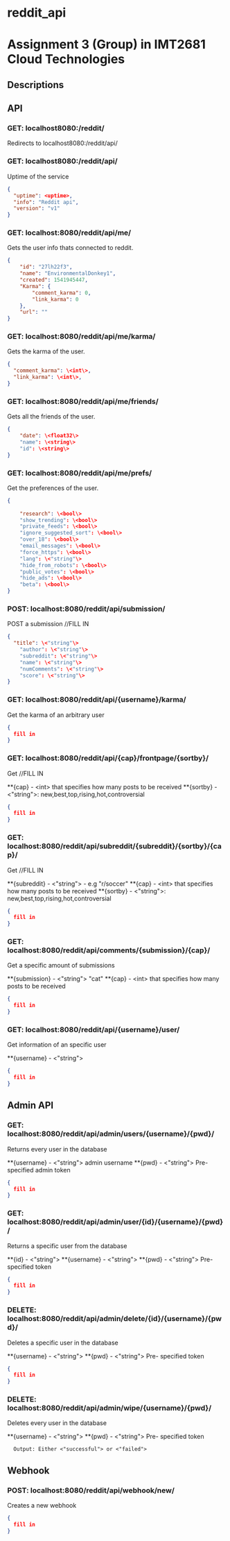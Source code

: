 # reddit_api
# Assignment 3 (Group) in IMT2681 Cloud Technologies

## Descriptions

## API
### GET: localhost8080:/reddit/
Redirects to localhost8080:/reddit/api/

### GET: localhost8080:/reddit/api/
Uptime of the service
```json
{
  "uptime": <uptime>,
  "info": "Reddit api",
  "version": "v1" 
}
```
  
### GET: localhost:8080/reddit/api/me/
Gets the user info thats connected to reddit.
```json
{
    "id": "27lh22f3",
    "name": "EnvironmentalDonkey1",
    "created": 1541945447,
    "Karma": {
        "comment_karma": 0,
        "link_karma": 0
    },
    "url": ""
}
```

### GET: localhost:8080/reddit/api/me/karma/
Gets the karma of the user.

```json
{
  "comment_karma": \<int\>,
  "link_karma": \<int\>,
}
```

### GET: localhost:8080/reddit/api/me/friends/
Gets all the friends of the user.

```json
{
	"date": \<float32\>
	"name": \<string\>
	"id": \<string\>
}
```

### GET: localhost:8080/reddit/api/me/prefs/
Get the preferences of the user.

```json
{
 
	"research": \<bool\>
	"show_trending": \<bool\>
	"private_feeds": \<bool\>
	"ignore_suggested_sort": \<bool\>
	"over_18": \<bool\>
	"email_messages": \<bool\>
	"force_https": \<bool\>
	"lang": \<"string"\>
	"hide_from_robots": \<bool\>
	"public_votes": \<bool\>
	"hide_ads": \<bool\>
	"beta": \<bool\>
}
```


### POST: localhost:8080/reddit/api/submission/
POST a submission //FILL IN

```json
{
  "title": \<"string"\>
	"author": \<"string"\>
	"subreddit": \<"string"\>
	"name": \<"string"\>
	"numComments": \<"string"\>
	"score": \<"string"\>
}
```

### GET: localhost:8080/reddit/api/{username}/karma/
Get the karma of an arbitrary user

```json
{
  fill in
}
```

### GET: localhost:8080/reddit/api/{cap}/frontpage/{sortby}/
Get //FILL IN

**{cap} - \<int\>  that specifies how many posts to be received
**{sortby} - \<"string"\>: new,best,top,rising,hot,controversial

```json
{
  fill in
}
```

### GET: localhost:8080/reddit/api/subreddit/{subreddit}/{sortby}/{cap}/
Get //FILL IN

**{subreddit} - \<"string"\> - e.g "r/soccer"
**{cap} - \<int\>  that specifies how many posts to be received
**{sortby} - \<"string"\>: new,best,top,rising,hot,controversial

```json
{
  fill in
}
```

### GET: localhost:8080/reddit/api/comments/{submission}/{cap}/
Get a specific amount of submissions

**{submission} - \<"string"\> "cat"
**{cap} - \<int\>  that specifies how many posts to be received

```json
{
  fill in
}
```

### GET: localhost:8080/reddit/api/{username}/user/
Get information of an specific user

**{username} - \<"string"\> 

```json
{
  fill in
}
```

## Admin API

### GET: localhost:8080/reddit/api/admin/users/{username}/{pwd}/
Returns every user in the database

**{username} - \<"string"\> admin username
**{pwd} - \<"string"\> Pre- specified admin token 

```json
{
  fill in
}
```


### GET: localhost:8080/reddit/api/admin/user/{id}/{username}/{pwd}/
Returns a specific user from the database

**{id} - \<"string"\> 
**{username} - \<"string"\> 
**{pwd} - \<"string"\> Pre- specified token 

```json
{
  fill in
}
```

### DELETE: localhost:8080/reddit/api/admin/delete/{id}/{username}/{pwd}/
Deletes a specific user in the database

**{username} - \<"string"\> 
**{pwd} - \<"string"\> Pre- specified token 

```json
{
  fill in
}
```

### DELETE: localhost:8080/reddit/api/admin/wipe/{username}/{pwd}/
Deletes every user in the database

**{username} - \<"string"\> 
**{pwd} - \<"string"\> Pre- specified token 

```
  Output: Either <"successful"> or <"failed">
```


## Webhook

### POST: localhost:8080/reddit/api/webhook/new/
Creates a new webhook

```json
{
  fill in
}
```

